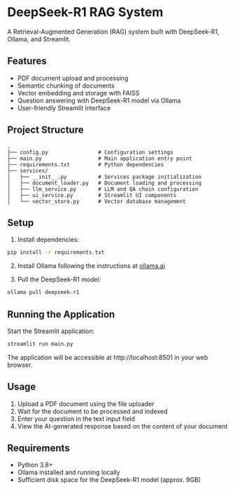 # DeepSeek-R1 RAG System

A Retrieval-Augmented Generation (RAG) system built with DeepSeek-R1, Ollama, and Streamlit.

## Features

- PDF document upload and processing
- Semantic chunking of documents
- Vector embedding and storage with FAISS
- Question answering with DeepSeek-R1 model via Ollama
- User-friendly Streamlit interface

## Project Structure

```
.
├── config.py                # Configuration settings
├── main.py                  # Main application entry point
├── requirements.txt         # Python dependencies
├── services/
│   ├── __init__.py          # Services package initialization
│   ├── document_loader.py   # Document loading and processing
│   ├── llm_service.py       # LLM and QA chain configuration
│   ├── ui_service.py        # Streamlit UI components
│   └── vector_store.py      # Vector database management
```

## Setup

1. Install dependencies:

```bash
pip install -r requirements.txt
```

2. Install Ollama following the instructions at [ollama.ai](https://ollama.ai)

3. Pull the DeepSeek-R1 model:

```bash
ollama pull deepseek-r1
```

## Running the Application

Start the Streamlit application:

```bash
streamlit run main.py
```

The application will be accessible at http://localhost:8501 in your web browser.

## Usage

1. Upload a PDF document using the file uploader
2. Wait for the document to be processed and indexed
3. Enter your question in the text input field
4. View the AI-generated response based on the content of your document

## Requirements

- Python 3.8+
- Ollama installed and running locally
- Sufficient disk space for the DeepSeek-R1 model (approx. 9GB) 